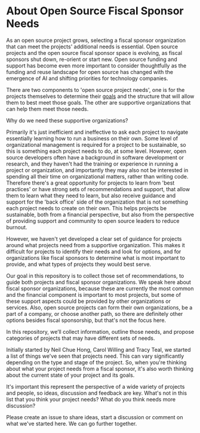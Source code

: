# About Open Source Fiscal Sponsor Needs

As an open source project grows, selecting a fiscal sponsor organization that can meet the projects' additional needs is essential. Open source projects and the open source fiscal sponsor space is evolving, as fiscal sponsors shut down, re-orient or start new. Open source funding and support has become even more important to consider thoughtfully as the funding and reuse landscape for open source has changed with the emergence of AI and shifting priorities for technology companies. 

There are two components to 'open source project needs', one is for the projects themselves to determine their [goals](https://github.com/tracykteal/managing-os-project-workshop/blob/main/worksheets/project-goals-users-worksheet.pdf) and the structure that will allow them to best meet those goals. The other are supportive organizations that can help them meet those needs.


Why do we need these supportive organizations? 

Primarily it's just inefficient and ineffective to ask each project to navigate essentially learning how to run a business on their own. Some level of organizational management is required for a project to be sustainable, so this is something each project needs to do, at some level. However, open source developers often have a background in software development or research, and they haven't had the training or experience in running a project or organization, and importantly they may also not be interested in spending all their time on organizational matters, rather than writing code. Therefore there's a great opportunity for projects to learn from 'best practices' or have strong sets of recommendations and support, that allow them to learn what they need to learn, but also receive guidance and support for the 'back office' side of the organization that is not something each project needs to create on their own. This helps projects be sustainable, both from a financial perspective, but also from the perspective of providing support and community to open source leaders to reduce burnout. 

However, we haven't yet developed a clear set of guidance for projects around what projects need from a supportive organization. This makes it difficult for projects to identify their needs and look for options, and for organizations like fiscal sponsors to determine what is most important to provide, and what types of projects they would best serve. 

Our goal in this repository is to collect those set of recommendations, to guide both projects and fiscal sponsor organizations. We speak here about fiscal sponsor organizations, because these are currently the most common and the financial component is important to most projects, but some of these support aspects could be provided by other organizations or services. Also, open source projects can form their own organizations, be a part of a company, or choose another path, so there are definitely other options besides fiscal sponsorship, but that's not the focus here. 

In this repository, we’ll collect information, outline those needs, and propose categories of projects that may have different sets of needs. 

Initially started by Neil Chue Hong, Carol Willing and Tracy Teal, we started a list of things we've seen that projects need. This can vary significantly depending on the type and stage of the project. So, when you're thinking about what your project needs from a fiscal sponsor, it's also worth thinking about the current state of your project and its goals. 

It's important this represent the perspective of a wide variety of projects and people, so ideas, discussion and feedback are key. What's not in this list that you think your project needs? What do you think needs more discussion? 

Please create an issue to share ideas, start a discussion or comment on what we've started here. We can go further together.

